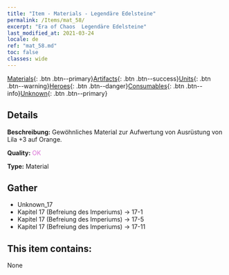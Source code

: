```yaml
---
title: "Item - Materials - Legendäre Edelsteine"
permalink: /Items/mat_58/
excerpt: "Era of Chaos  Legendäre Edelsteine"
last_modified_at: 2021-03-24
locale: de
ref: "mat_58.md"
toc: false
classes: wide
---
```

 [Materials](/de/Items/){: .btn .btn--primary}[Artifacts](/de/Items/Artifacts/){: .btn .btn--success}[Units](/de/Items/Units/){: .btn .btn--warning}[Heroes](/de/Items/Heroes/){: .btn .btn--danger}[Consumables](/de/Items/Consumables/){: .btn .btn--info}[Unknown](/de/Items/Unknown/){: .btn .btn--primary}

## Details
 **Beschreibung:** Gewöhnliches Material zur Aufwertung von Ausrüstung von Lila +3 auf Orange.

 **Quality:** <span style="color: #DA70D6">OK</span>

 **Type:** Material

## Gather

*    Unknown_17 
*    Kapitel 17 (Befreiung des Imperiums) -> 17-1 
*    Kapitel 17 (Befreiung des Imperiums) -> 17-5 
*    Kapitel 17 (Befreiung des Imperiums) -> 17-11 

## This item contains:

  None

